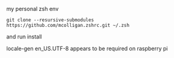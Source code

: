 my personal zsh env

    git clone --resursive-submodules https://github.com/mcolligan.zshrc.git ~/.zsh

and run install

locale-gen en_US.UTF-8 appears to be required on raspberry pi
